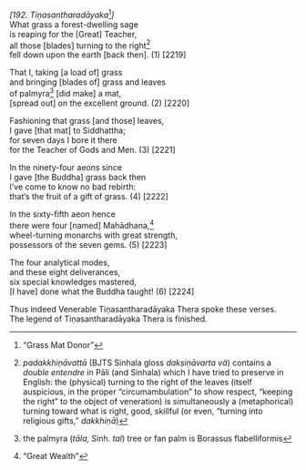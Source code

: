 *\[192. Tiṇasantharadāyaka*[^1]*\]*  
What grass a forest-dwelling sage  
is reaping for the \[Great\] Teacher,  
all those \[blades\] turning to the right[^2]  
fell down upon the earth \[back then\]. (1) \[2219\]

That I, taking \[a load of\] grass  
and bringing \[blades of\] grass and leaves  
of palmyra[^3] \[did make\] a mat,  
\[spread out\] on the excellent ground. (2) \[2220\]

Fashioning that grass \[and those\] leaves,  
I gave \[that mat\] to Siddhattha;  
for seven days I bore it there  
for the Teacher of Gods and Men. (3) \[2221\]

In the ninety-four aeons since  
I gave \[the Buddha\] grass back then  
I’ve come to know no bad rebirth:  
that’s the fruit of a gift of grass. (4) \[2222\]

In the sixty-fifth aeon hence  
there were four \[named\] Mahādhana,[^4]  
wheel-turning monarchs with great strength,  
possessors of the seven gems. (5) \[2223\]

The four analytical modes,  
and these eight deliverances,  
six special knowledges mastered,  
\[I have\] done what the Buddha taught! (6) \[2224\]

Thus indeed Venerable Tiṇasantharadāyaka Thera spoke these verses.  
The legend of Tiṇasantharadāyaka Thera is finished.  
[^1]: “Grass Mat Donor”  
[^2]: *padakkhiṇāvattā* (BJTS Sinhala gloss *dakṣiṇāvarta vä*) contains
    a *double entendre* in Pāli (and Sinhala) which I have tried to
    preserve in English: the (physical) turning to the right of the
    leaves (itself auspicious, in the proper “circumambulation” to show
    respect, “keeping the right” to the object of veneration) is
    simultaneously a (metaphorical) turning toward what is right, good,
    skillful (or even, “turning into religious gifts,” *dakkhiṇā*)  
[^3]: the palmyra (*tāla,* Sinh. *tal*) tree or fan palm is Borassus
    flabelliformis  
[^4]: “Great Wealth”
